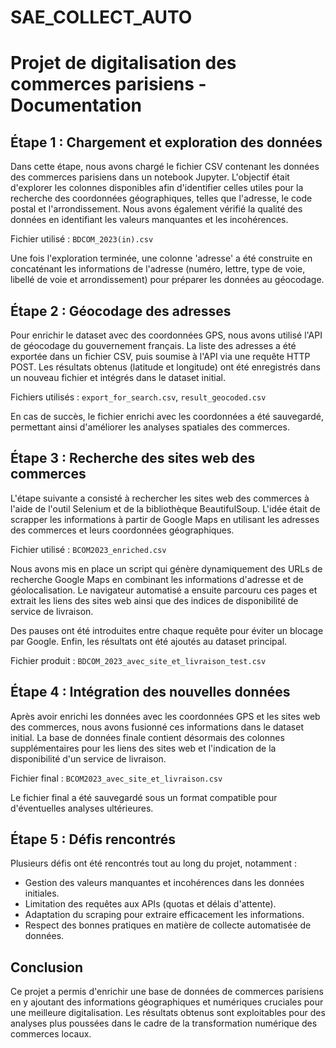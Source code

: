# SAE_COLLECT_AUTO

# Projet de digitalisation des commerces parisiens - Documentation

## Étape 1 : Chargement et exploration des données

Dans cette étape, nous avons chargé le fichier CSV contenant les données des commerces parisiens dans un notebook Jupyter. L'objectif était d'explorer les colonnes disponibles afin d'identifier celles utiles pour la recherche des coordonnées géographiques, telles que l'adresse, le code postal et l'arrondissement. Nous avons également vérifié la qualité des données en identifiant les valeurs manquantes et les incohérences.

Fichier utilisé : `BDCOM_2023(in).csv`

Une fois l'exploration terminée, une colonne 'adresse' a été construite en concaténant les informations de l'adresse (numéro, lettre, type de voie, libellé de voie et arrondissement) pour préparer les données au géocodage.

## Étape 2 : Géocodage des adresses

Pour enrichir le dataset avec des coordonnées GPS, nous avons utilisé l'API de géocodage du gouvernement français. La liste des adresses a été exportée dans un fichier CSV, puis soumise à l'API via une requête HTTP POST. Les résultats obtenus (latitude et longitude) ont été enregistrés dans un nouveau fichier et intégrés dans le dataset initial.

Fichiers utilisés : `export_for_search.csv`, `result_geocoded.csv`

En cas de succès, le fichier enrichi avec les coordonnées a été sauvegardé, permettant ainsi d'améliorer les analyses spatiales des commerces.

## Étape 3 : Recherche des sites web des commerces

L'étape suivante a consisté à rechercher les sites web des commerces à l'aide de l'outil Selenium et de la bibliothèque BeautifulSoup. L'idée était de scrapper les informations à partir de Google Maps en utilisant les adresses des commerces et leurs coordonnées géographiques.

Fichier utilisé : `BCOM2023_enriched.csv`

Nous avons mis en place un script qui génère dynamiquement des URLs de recherche Google Maps en combinant les informations d'adresse et de géolocalisation. Le navigateur automatisé a ensuite parcouru ces pages et extrait les liens des sites web ainsi que des indices de disponibilité de service de livraison.

Des pauses ont été introduites entre chaque requête pour éviter un blocage par Google. Enfin, les résultats ont été ajoutés au dataset principal.

Fichier produit : `BDCOM_2023_avec_site_et_livraison_test.csv`

## Étape 4 : Intégration des nouvelles données

Après avoir enrichi les données avec les coordonnées GPS et les sites web des commerces, nous avons fusionné ces informations dans le dataset initial. La base de données finale contient désormais des colonnes supplémentaires pour les liens des sites web et l'indication de la disponibilité d'un service de livraison.

Fichier final : `BCOM2023_avec_site_et_livraison.csv`

Le fichier final a été sauvegardé sous un format compatible pour d'éventuelles analyses ultérieures.

## Étape 5 : Défis rencontrés

Plusieurs défis ont été rencontrés tout au long du projet, notamment :
- Gestion des valeurs manquantes et incohérences dans les données initiales.
- Limitation des requêtes aux APIs (quotas et délais d'attente).
- Adaptation du scraping pour extraire efficacement les informations.
- Respect des bonnes pratiques en matière de collecte automatisée de données.

## Conclusion

Ce projet a permis d'enrichir une base de données de commerces parisiens en y ajoutant des informations géographiques et numériques cruciales pour une meilleure digitalisation. Les résultats obtenus sont exploitables pour des analyses plus poussées dans le cadre de la transformation numérique des commerces locaux.

